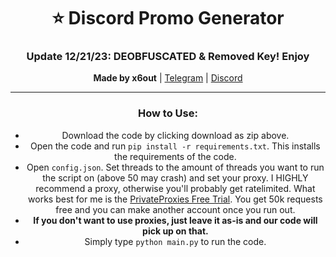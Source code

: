 <div align="center"><p><h1>⭐ Discord Promo Generator</h1><h3>Update 12/21/23: DEOBFUSCATED & Removed Key! Enjoy</h3><b>Made by x6out</b> | <a href="https://x6out.t.me">Telegram</a> | <a href="https://discord.com/users/1183214534933094511">Discord</a><hr><h3>How to Use:</h3><ul><li>Download the code by clicking download as zip above.</li>
<li>Open the code and run <code>pip install -r requirements.txt</code>. This installs the requirements of the code.</li>
  <li>Open <code>config.json</code>. Set threads to the amount of threads you want to run the script on (above 50 may crash) and set your proxy. I HIGHLY recommend a proxy, otherwise you'll probably get ratelimited. What works best for me is the <a href="https://privateproxy.me/special-deals/">PrivateProxies Free Trial</a>. You get 50k requests free and you can make another account once you run out.</li>
 <li><b>If you don't want to use proxies, just leave it as-is and our code will pick up on that.</b></li> <li>Simply type <code>python main.py</code> to run the code.</li></ul></div>
